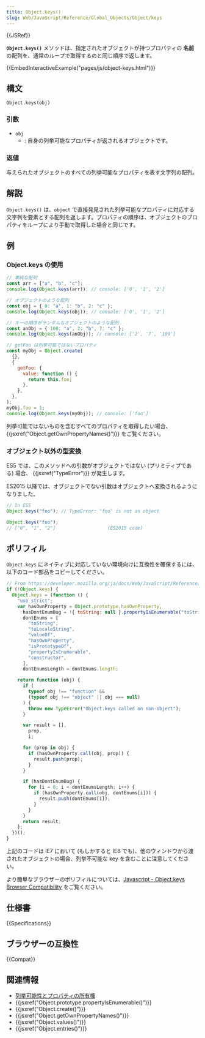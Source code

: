 ```yaml
---
title: Object.keys()
slug: Web/JavaScript/Reference/Global_Objects/Object/keys
---
```


{{JSRef}}

**`Object.keys()`** メソッドは、指定されたオブジェクトが持つプロパティの **名前**の配列を、通常のループで取得するのと同じ順序で返します。

{{EmbedInteractiveExample("pages/js/object-keys.html")}}

## 構文

```
Object.keys(obj)
```

### 引数

- `obj`
  - : 自身の列挙可能なプロパティが返されるオブジェクトです。

### 返値

与えられたオブジェクトのすべての列挙可能なプロパティを表す文字列の配列。

## 解説

`Object.keys()` は、`object` で直接発見された列挙可能なプロパティに対応する文字列を要素とする配列を返します。プロパティの順序は、オブジェクトのプロパティをループにより手動で取得した場合と同じです。

## 例

### Object.keys の使用

```js
// 単純な配列
const arr = ["a", "b", "c"];
console.log(Object.keys(arr)); // console: ['0', '1', '2']

// オブジェクトのような配列
const obj = { 0: "a", 1: "b", 2: "c" };
console.log(Object.keys(obj)); // console: ['0', '1', '2']

// キーの順序がランダムなオブジェクトのような配列
const anObj = { 100: "a", 2: "b", 7: "c" };
console.log(Object.keys(anObj)); // console: ['2', '7', '100']

// getFoo は列挙可能ではないプロパティ
const myObj = Object.create(
  {},
  {
    getFoo: {
      value: function () {
        return this.foo;
      },
    },
  },
);
myObj.foo = 1;
console.log(Object.keys(myObj)); // console: ['foo']
```

列挙可能ではないものを含むすべてのプロパティを取得したい場合、{{jsxref("Object.getOwnPropertyNames()")}} をご覧ください。

### オブジェクト以外の型変換

ES5 では、このメソッドへの引数がオブジェクトではない (プリミティブである) 場合、 {{jsxref("TypeError")}} が発生します。

ES2015 以降では、オブジェクトでない引数はオブジェクトへ変換されるようになりました。

```js
// In ES5
Object.keys("foo"); // TypeError: "foo" is not an object

Object.keys("foo");
// ["0", "1", "2"]                   (ES2015 code)
```

## ポリフィル

`Object.keys` にネイティブに対応していない環境向けに互換性を確保するには、以下のコード部品をコピーしてください。

```js
// From https://developer.mozilla.org/ja/docs/Web/JavaScript/Reference/Global_Objects/Object/keys
if (!Object.keys) {
  Object.keys = (function () {
    "use strict";
    var hasOwnProperty = Object.prototype.hasOwnProperty,
      hasDontEnumBug = !{ toString: null }.propertyIsEnumerable("toString"),
      dontEnums = [
        "toString",
        "toLocaleString",
        "valueOf",
        "hasOwnProperty",
        "isPrototypeOf",
        "propertyIsEnumerable",
        "constructor",
      ],
      dontEnumsLength = dontEnums.length;

    return function (obj) {
      if (
        typeof obj !== "function" &&
        (typeof obj !== "object" || obj === null)
      ) {
        throw new TypeError("Object.keys called on non-object");
      }

      var result = [],
        prop,
        i;

      for (prop in obj) {
        if (hasOwnProperty.call(obj, prop)) {
          result.push(prop);
        }
      }

      if (hasDontEnumBug) {
        for (i = 0; i < dontEnumsLength; i++) {
          if (hasOwnProperty.call(obj, dontEnums[i])) {
            result.push(dontEnums[i]);
          }
        }
      }
      return result;
    };
  })();
}
```

上記のコードは IE7 において (もしかすると IE8 でも)、他のウィンドウから渡されたオブジェクトの場合、列挙不可能な key を含むことに注意してください。

より簡単なブラウザーのポリフィルについては、[Javascript - Object.keys Browser Compatibility](http://tokenposts.blogspot.com.au/2012/04/javascript-objectkeys-browser.html) をご覧ください。

## 仕様書

{{Specifications}}

## ブラウザーの互換性

{{Compat}}

## 関連情報

- [列挙可能性とプロパティの所有権](/ja/docs/Web/JavaScript/Enumerability_and_ownership_of_properties)
- {{jsxref("Object.prototype.propertyIsEnumerable()")}}
- {{jsxref("Object.create()")}}
- {{jsxref("Object.getOwnPropertyNames()")}}
- {{jsxref("Object.values()")}}
- {{jsxref("Object.entries()")}}

